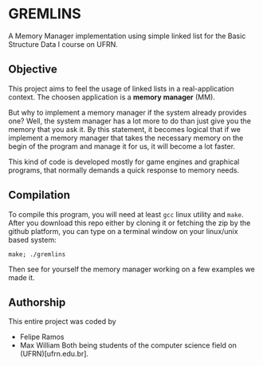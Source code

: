 # GREMLINS
A Memory Manager implementation using simple linked list for the Basic Structure Data I course on UFRN.

## Objective
This project aims to feel the usage of linked lists in a real-application context. The choosen application is a **memory manager** (MM).

But why to implement a memory manager if the system already provides one? Well, the system manager has a lot more to do than just give you the memory that you ask it. By this statement, it becomes logical that if we implement a memory manager that takes the necessary memory on the begin of the program and manage it for us, it will become a lot faster.

This kind of code is developed mostly for game engines and graphical programs, that normally demands a quick response to memory needs.

## Compilation
To compile this program, you will need at least `gcc` linux utility and `make`. After you download this repo either by cloning it or fetching the zip by the github platform, you can type on a terminal window on your linux/unix based system:
```
make; ./gremlins
```
Then see for yourself the memory manager working on a few examples we made it.

## Authorship
This entire project was coded by
+ Felipe Ramos
+ Max William
Both being students of the computer science field on (UFRN)[ufrn.edu.br].
